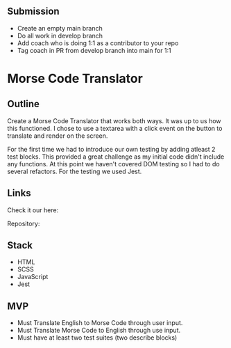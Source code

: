 ## Submission

- Create an empty main branch
- Do all work in develop branch
- Add coach who is doing 1:1 as a contributor to your repo
- Tag coach in PR from develop branch into main for 1:1

# Morse Code Translator

## Outline

Create a Morse Code Translator that works both ways. It was up to us how this functioned. I chose to use a textarea with a click event on the button to translate and render on the screen.

For the first time we had to introduce our own testing by adding atleast 2 test blocks. This provided a great challenge as my initial code didn't include any functions. At this point we haven't covered DOM testing so I had to do several refactors. For the testing we used Jest.

## Links

Check it our here:

Repository:

## Stack

- HTML
- SCSS
- JavaScript
- Jest

## MVP

- Must Translate English to Morse Code through user input.
- Must Translate Morse Code to English through use input.
- Must have at least two test suites (two describe blocks)
